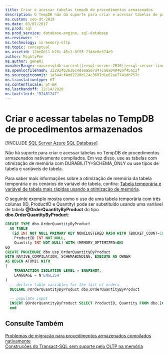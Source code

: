 ```yaml
---
title: Criar e acessar tabelas tempdb de procedimentos armazenados
description: O TempDB não dá suporte para criar e acessar tabelas de procedimentos armazenados nativamente compilados. Use as tabelas com otimização de memória ou tipos e variáveis de tabela.
ms.custom: seo-dt-2019
ms.date: 03/07/2017
ms.prod: sql
ms.prod_service: database-engine, sql-database
ms.reviewer: ''
ms.technology: in-memory-oltp
ms.topic: conceptual
ms.assetid: 12be8011-b76c-45c1-8f55-7f46e0e374e9
author: MightyPen
ms.author: genemi
monikerRange: =azuresqldb-current||>=sql-server-2016||>=sql-server-linux-2017||=azuresqldb-mi-current
ms.openlocfilehash: 332924b2636c4deaa507d47ca8a04040af45a12f
ms.sourcegitcommit: 1a544cf4dd2720b124c3697d1e62ae7741db757c
ms.translationtype: HT
ms.contentlocale: pt-BR
ms.lasthandoff: 12/14/2020
ms.locfileid: "97481247"
---
```

# <a name="create-and-access-tables-in-tempdb-from-stored-procedures"></a>Criar e acessar tabelas no TempDB de procedimentos armazenados
[!INCLUDE [SQL Server Azure SQL Database](../../includes/applies-to-version/sql-asdb.md)]

  Não há suporte para criar e acessar tabelas no TempDB de procedimentos armazenados nativamente compilados. Em vez disso, use as tabelas com otimização de memória com DURABILITY=SCHEMA_ONLY ou use tipos de tabela e variáveis de tabela. 

Para saber mais informações sobre a otimização de memória da tabela temporária e os cenários de variável de tabela, confira: [Tabela temporária e variável de tabela mais rápidas usando a otimização de memória](../../relational-databases/in-memory-oltp/faster-temp-table-and-table-variable-by-using-memory-optimization.md).
  
  O seguinte exemplo mostra como o uso de uma tabela temporária com três colunas (ID, ProductID e Quantity) pode ser substituído usando uma variável de tabela **\@OrderQuantityByProduct** do tipo **dbo.OrderQuantityByProduct**:  
  
```sql  
CREATE TYPE dbo.OrderQuantityByProduct   
  AS TABLE   
   (id INT NOT NULL PRIMARY KEY NONCLUSTERED HASH WITH (BUCKET_COUNT=100000),   
    ProductID INT NOT NULL,   
    Quantity INT NOT NULL) WITH (MEMORY_OPTIMIZED=ON)  
GO  
CREATE PROCEDURE dbo.usp_OrderQuantityByProduct   
WITH NATIVE_COMPILATION, SCHEMABINDING, EXECUTE AS OWNER  
AS BEGIN ATOMIC WITH   
(  
    TRANSACTION ISOLATION LEVEL = SNAPSHOT,  
    LANGUAGE = N'ENGLISH'  
)  
  -- declare table variables for the list of orders   
  DECLARE @OrderQuantityByProduct dbo.OrderQuantityByProduct  
  
  -- populate input  
  INSERT @OrderQuantityByProduct SELECT ProductID, Quantity FROM dbo.[Order Details]  
  end  
```  
  
## <a name="see-also"></a>Consulte Também  
 [Problemas de migração para procedimentos armazenados compilados nativamente](./a-guide-to-query-processing-for-memory-optimized-tables.md)   
 [Construções do Transact-SQL sem suporte pelo OLTP na memória](../../relational-databases/in-memory-oltp/transact-sql-constructs-not-supported-by-in-memory-oltp.md)  
  
